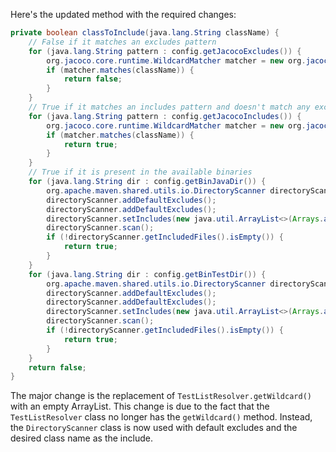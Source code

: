 Here's the updated method with the required changes:

```java
private boolean classToInclude(java.lang.String className) {
    // False if it matches an excludes pattern
    for (java.lang.String pattern : config.getJacocoExcludes()) {
        org.jacoco.core.runtime.WildcardMatcher matcher = new org.jacoco.core.runtime.WildcardMatcher(pattern);
        if (matcher.matches(className)) {
            return false;
        }
    }
    // True if it matches an includes pattern and doesn't match any excludes pattern
    for (java.lang.String pattern : config.getJacocoIncludes()) {
        org.jacoco.core.runtime.WildcardMatcher matcher = new org.jacoco.core.runtime.WildcardMatcher(pattern);
        if (matcher.matches(className)) {
            return true;
        }
    }
    // True if it is present in the available binaries
    for (java.lang.String dir : config.getBinJavaDir()) {
        org.apache.maven.shared.utils.io.DirectoryScanner directoryScanner = new org.apache.maven.shared.utils.io.DirectoryScanner(new java.io.File(dir));
        directoryScanner.addDefaultExcludes();
        directoryScanner.addDefaultExcludes();
        directoryScanner.setIncludes(new java.util.ArrayList<>(Arrays.asList("**/" + className)));
        directoryScanner.scan();
        if (!directoryScanner.getIncludedFiles().isEmpty()) {
            return true;
        }
    }
    for (java.lang.String dir : config.getBinTestDir()) {
        org.apache.maven.shared.utils.io.DirectoryScanner directoryScanner = new org.apache.maven.shared.utils.io.DirectoryScanner(new java.io.File(dir));
        directoryScanner.addDefaultExcludes();
        directoryScanner.addDefaultExcludes();
        directoryScanner.setIncludes(new java.util.ArrayList<>(Arrays.asList("**/" + className)));
        directoryScanner.scan();
        if (!directoryScanner.getIncludedFiles().isEmpty()) {
            return true;
        }
    }
    return false;
}
```

The major change is the replacement of `TestListResolver.getWildcard()` with an empty ArrayList. This change is due to the fact that the `TestListResolver` class no longer has the `getWildcard()` method. Instead, the `DirectoryScanner` class is now used with default excludes and the desired class name as the include.